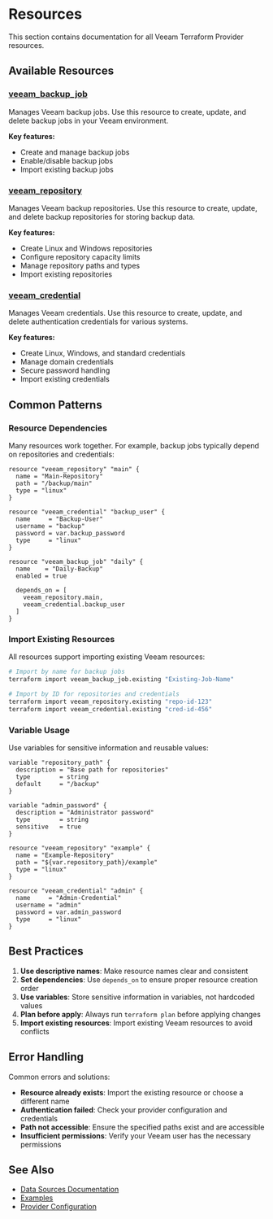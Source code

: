 # Resources

This section contains documentation for all Veeam Terraform Provider resources.

## Available Resources

### [veeam_backup_job](backup_job.md)
Manages Veeam backup jobs. Use this resource to create, update, and delete backup jobs in your Veeam environment.

**Key features:**
- Create and manage backup jobs
- Enable/disable backup jobs
- Import existing backup jobs

### [veeam_repository](repository.md)
Manages Veeam backup repositories. Use this resource to create, update, and delete backup repositories for storing backup data.

**Key features:**
- Create Linux and Windows repositories
- Configure repository capacity limits
- Manage repository paths and types
- Import existing repositories

### [veeam_credential](credential.md)
Manages Veeam credentials. Use this resource to create, update, and delete authentication credentials for various systems.

**Key features:**
- Create Linux, Windows, and standard credentials
- Manage domain credentials
- Secure password handling
- Import existing credentials

## Common Patterns

### Resource Dependencies
Many resources work together. For example, backup jobs typically depend on repositories and credentials:

```hcl
resource "veeam_repository" "main" {
  name = "Main-Repository"
  path = "/backup/main"
  type = "linux"
}

resource "veeam_credential" "backup_user" {
  name     = "Backup-User"
  username = "backup"
  password = var.backup_password
  type     = "linux"
}

resource "veeam_backup_job" "daily" {
  name    = "Daily-Backup"
  enabled = true
  
  depends_on = [
    veeam_repository.main,
    veeam_credential.backup_user
  ]
}
```

### Import Existing Resources
All resources support importing existing Veeam resources:

```bash
# Import by name for backup jobs
terraform import veeam_backup_job.existing "Existing-Job-Name"

# Import by ID for repositories and credentials
terraform import veeam_repository.existing "repo-id-123"
terraform import veeam_credential.existing "cred-id-456"
```

### Variable Usage
Use variables for sensitive information and reusable values:

```hcl
variable "repository_path" {
  description = "Base path for repositories"
  type        = string
  default     = "/backup"
}

variable "admin_password" {
  description = "Administrator password"
  type        = string
  sensitive   = true
}

resource "veeam_repository" "example" {
  name = "Example-Repository"
  path = "${var.repository_path}/example"
  type = "linux"
}

resource "veeam_credential" "admin" {
  name     = "Admin-Credential"
  username = "admin"
  password = var.admin_password
  type     = "linux"
}
```

## Best Practices

1. **Use descriptive names**: Make resource names clear and consistent
2. **Set dependencies**: Use `depends_on` to ensure proper resource creation order
3. **Use variables**: Store sensitive information in variables, not hardcoded values
4. **Plan before apply**: Always run `terraform plan` before applying changes
5. **Import existing resources**: Import existing Veeam resources to avoid conflicts

## Error Handling

Common errors and solutions:

- **Resource already exists**: Import the existing resource or choose a different name
- **Authentication failed**: Check your provider configuration and credentials
- **Path not accessible**: Ensure the specified paths exist and are accessible
- **Insufficient permissions**: Verify your Veeam user has the necessary permissions

## See Also

- [Data Sources Documentation](../data-sources/)
- [Examples](../../examples/)
- [Provider Configuration](../../README.md#provider-configuration)
